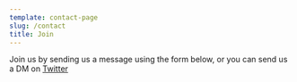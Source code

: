 ```yaml
---
template: contact-page
slug: /contact
title: Join
---
```

Join us by sending us a message using the form below, or you can send us a DM on [Twitter](https://twitter.com/ProAmPicks)